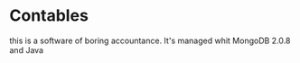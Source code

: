 Contables
=========

this is a software of boring accountance.
It's managed whit MongoDB 2.0.8 and Java
